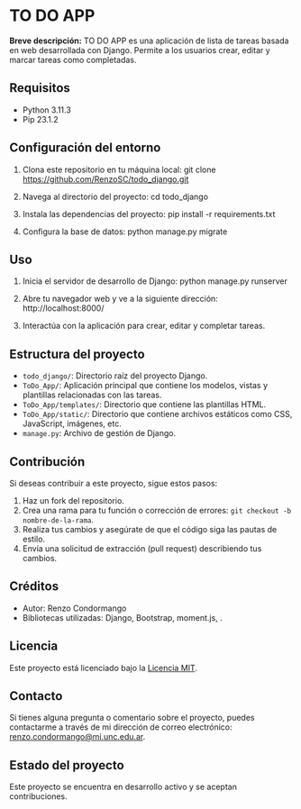 # TO DO APP

**Breve descripción:** TO DO APP es una aplicación de lista de tareas basada en web desarrollada con Django. Permite a los usuarios crear, editar y marcar tareas como completadas.

## Requisitos

- Python 3.11.3
- Pip 23.1.2

## Configuración del entorno

1. Clona este repositorio en tu máquina local:
git clone https://github.com/RenzoSC/todo_django.git

2. Navega al directorio del proyecto:
cd todo_django

3. Instala las dependencias del proyecto:
pip install -r requirements.txt

4. Configura la base de datos:
python manage.py migrate


## Uso

1. Inicia el servidor de desarrollo de Django:
python manage.py runserver

2. Abre tu navegador web y ve a la siguiente dirección:
http://localhost:8000/

3. Interactúa con la aplicación para crear, editar y completar tareas.

## Estructura del proyecto

- `todo_django/`: Directorio raíz del proyecto Django.
- `ToDo_App/`: Aplicación principal que contiene los modelos, vistas y plantillas relacionadas con las tareas.
- `ToDo_App/templates/`: Directorio que contiene las plantillas HTML.
- `ToDo_App/static/`: Directorio que contiene archivos estáticos como CSS, JavaScript, imágenes, etc.
- `manage.py`: Archivo de gestión de Django.

## Contribución

Si deseas contribuir a este proyecto, sigue estos pasos:

1. Haz un fork del repositorio.
2. Crea una rama para tu función o corrección de errores: `git checkout -b nombre-de-la-rama`.
3. Realiza tus cambios y asegúrate de que el código siga las pautas de estilo.
4. Envía una solicitud de extracción (pull request) describiendo tus cambios.

## Créditos

- Autor: Renzo Condormango
- Bibliotecas utilizadas: Django, Bootstrap, moment.js, .

## Licencia

Este proyecto está licenciado bajo la [Licencia MIT](https://opensource.org/licenses/MIT).

## Contacto

Si tienes alguna pregunta o comentario sobre el proyecto, puedes contactarme a través de mi dirección de correo electrónico: [renzo.condormango@mi.unc.edu.ar](mailto:renzo.condormango@mi.unc.edu.ar).

## Estado del proyecto

Este proyecto se encuentra en desarrollo activo y se aceptan contribuciones.
